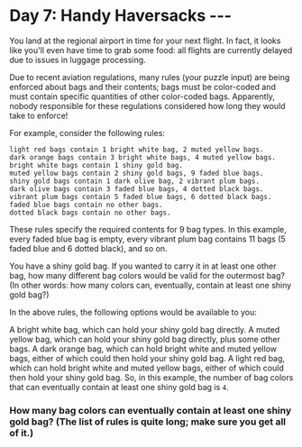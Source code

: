 # Day 7: Handy Haversacks ---
You land at the regional airport in time for your next flight. In fact, it looks like you'll even have time to grab some food: all flights are currently delayed due to issues in luggage processing.

Due to recent aviation regulations, many rules (your puzzle input) are being enforced about bags and their contents; bags must be color-coded and must contain specific quantities of other color-coded bags. Apparently, nobody responsible for these regulations considered how long they would take to enforce!

For example, consider the following rules:

`light red bags contain 1 bright white bag, 2 muted yellow bags.`  
`dark orange bags contain 3 bright white bags, 4 muted yellow bags.`  
`bright white bags contain 1 shiny gold bag.`  
`muted yellow bags contain 2 shiny gold bags, 9 faded blue bags.`  
`shiny gold bags contain 1 dark olive bag, 2 vibrant plum bags.`  
`dark olive bags contain 3 faded blue bags, 4 dotted black bags.`  
`vibrant plum bags contain 5 faded blue bags, 6 dotted black bags.`  
`faded blue bags contain no other bags.`  
`dotted black bags contain no other bags.`  

These rules specify the required contents for 9 bag types. In this example, every faded blue bag is empty, every vibrant plum bag contains 11 bags (5 faded blue and 6 dotted black), and so on.  

You have a shiny gold bag. If you wanted to carry it in at least one other bag, how many different bag colors would be valid for the outermost bag? (In other words: how many colors can, eventually, contain at least one shiny gold bag?)

In the above rules, the following options would be available to you:

A bright white bag, which can hold your shiny gold bag directly.
A muted yellow bag, which can hold your shiny gold bag directly, plus some other bags.
A dark orange bag, which can hold bright white and muted yellow bags, either of which could then hold your shiny gold bag.
A light red bag, which can hold bright white and muted yellow bags, either of which could then hold your shiny gold bag.
So, in this example, the number of bag colors that can eventually contain at least one shiny gold bag is `4`.

### How many bag colors can eventually contain at least one shiny gold bag? (The list of rules is quite long; make sure you get all of it.)

